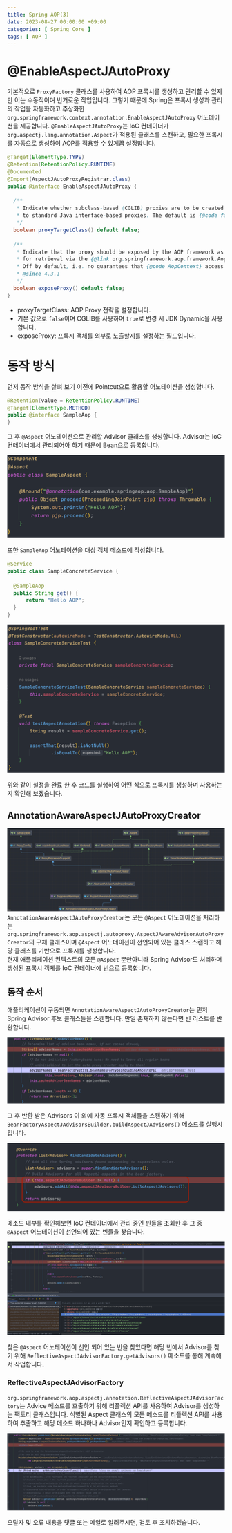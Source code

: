 ```yaml
---
title: Spring AOP(3)
date: 2023-08-27 00:00:00 +09:00
categories: [ Spring Core ]
tags: [ AOP ]
---
```


# @EnableAspectJAutoProxy

기본적으로 ``ProxyFactory`` 클래스를 사용하여 AOP 프록시를 생성하고 관리할 수 있지만 이는 수동적이며 번거로운 작업입니다. 
그렇기 때문에 Spring은 프록시 생성과 관리의 작업을 자동화하고 추상화한 ``org.springframework.context.annotation.EnableAspectJAutoProxy`` 어노테이션을 제공합니다. 
``@EnableAspectJAutoProxy``는 IoC 컨테이너가 `` org.aspectj.lang.annotation.Aspect``가 적용된 클래스를 스캔하고, 필요한 프록시를 자동으로 생성하여 AOP를 적용할 수 있게끔 설정합니다. 

```java
@Target(ElementType.TYPE)
@Retention(RetentionPolicy.RUNTIME)
@Documented
@Import(AspectJAutoProxyRegistrar.class)
public @interface EnableAspectJAutoProxy {

  /**
   * Indicate whether subclass-based (CGLIB) proxies are to be created as opposed
   * to standard Java interface-based proxies. The default is {@code false}.
   */
  boolean proxyTargetClass() default false;
  
  /**
   * Indicate that the proxy should be exposed by the AOP framework as a {@code ThreadLocal}
   * for retrieval via the {@link org.springframework.aop.framework.AopContext} class.
   * Off by default, i.e. no guarantees that {@code AopContext} access will work.
   * @since 4.3.1
   */
  boolean exposeProxy() default false;
}
```

- proxyTargetClass: AOP Proxy 전략을 설정합니다. 
- 기본 값으로 ``false``이며 CGLIB를 사용하며 ``true``로 변경 시 JDK Dynamic을 사용합니다. 
- exposeProxy: 프록시 객체를 외부로 노출할지를 설정하는 필드입니다. 

# 동작 방식

먼저 동작 방식을 살펴 보기 이전에 Pointcut으로 활용할 어노테이션을 생성합니다. 

```java
@Retention(value = RetentionPolicy.RUNTIME)
@Target(ElementType.METHOD)
public @interface SampleAop {
}
```

그 후 ``@Aspect`` 어노테이션으로 관리할  Advisor 클래스를 생성합니다. 
Advisor는 IoC 컨테이너에서 관리되어야 하기 때문에 Bean으로 등록합니다. 

![sample-aspect](/assets/img/spring/core/aop/sample-aspect.png)  

또한 ``SampleAop`` 어노테이션을 대상 객체 메소드에 작성합니다.

```java
@Service
public class SampleConcreteService {

  @SampleAop
  public String get() {
      return "Hello AOP";
  }
}
```


![sample-concrete-service-test.png](/assets/img/spring/core/aop/sample-concrete-service-test.png) 

위와 같이 설정을 완료 한 후 코드를 실행하여 어떤 식으로 프록시를 생성하며 사용하는지 확인해 보겠습니다. 

## AnnotationAwareAspectJAutoProxyCreator

![annotation-aware-aspectj-auto-proxy-creator.png](/assets/img/spring/core/aop/annotation-aware-aspectj-auto-proxy-creator.png)  
``AnnotationAwareAspectJAutoProxyCreator``는 모든 ``@Aspect`` 어노테이션을 처리하는 ``org.springframework.aop.aspectj.autoproxy.AspectJAwareAdvisorAutoProxyCreator``의 구체 클래스이며 ``@Aspect`` 어노테이션이 선언되어 있는 클래스 스캔하고 해당 클래스를 기반으로 프록시를 생성합니다.  
현재 애플리케이션 컨텍스트의 모든 ``@Aspect`` 뿐만아니라 Spring Advisor도 처리하며 생성된 프록시 객체를 IoC 컨테이너에 빈으로 등록합니다.  

## 동작 순서

애플리케이션이 구동되면  ``AnnotationAwareAspectJAutoProxyCreator``는 먼저 Spring Advisor 후보 클래스들을 스캔합니다. 
만일 존재하지 않는다면 빈 리스트를 반환합니다. 

![find-advisor-beans.png](/assets/img/spring/core/aop/find-advisor-beans.png) 

그 후 반환 받은 Advisors 이 외에 자동 프록시 객체들을 스캔하기 위해 ``BeanFactoryAspectJAdvisorsBuilder.buildAspectJAdvisors()`` 메소드를 실행시킵니다. 

![build-aspectj-advisors.png](/assets/img/spring/core/aop/build-aspectj-advisors.png)

메소드 내부를 확인해보면 IoC 컨테이너에서 관리 중인 빈들을 조회한 후 그 중 ``@Aspect`` 어노테이션이 선언되어 있는 빈들을 찾습니다. 

![is-aspect.png](/assets/img/spring/core/aop/is-aspect.png) 

찾은 ``@Aspect`` 어노테이션이 선언 되어 있는 빈을 찾았다면 해당 빈에서 Advisor를 찾기 위해 ``ReflectiveAspectJAdvisorFactory.getAdvisors()`` 메소드를 통해 계속해서 작업합니다. 

### ReflectiveAspectJAdvisorFactory

``org.springframework.aop.aspectj.annotation.ReflectiveAspectJAdvisorFactory``는 Advice 메소드를 호출하기 위해 리플렉션 API를 사용하여 Advisor를 생성하는 팩토리 클래스입니다. 
식별된 Aspect 클래스의 모든 메소드를 리플렉션 API를 사용하여 추출하고 해당 메소드 하나하나 Advisor인지 확인하고 등록합니다.

![get-advisors.png](/assets/img/spring/core/aop/get-advisors.png)





 








오탈자 및 오류 내용을 댓글 또는 메일로 알려주시면, 검토 후 조치하겠습니다.

